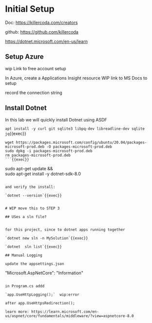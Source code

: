 
# Initial Setup

Doc: https://killercoda.com/creators

github: https://github.com/killercoda

https://dotnet.microsoft.com/en-us/learn


## Setup Azure

wip Link to free account setup

In Azure, create a Applications Insight resource  WIP link to MS Docs to setup

record the connection string


## Install Dotnet

In this lab we will quickly install Dotnet using ASDF





`apt install -y curl git sqlite3 libpq-dev libreadline-dev sqlite jq`{{exec}}


```
wget https://packages.microsoft.com/config/ubuntu/20.04/packages-microsoft-prod.deb -O packages-microsoft-prod.deb
sudo dpkg -i packages-microsoft-prod.deb
rm packages-microsoft-prod.deb
```{{exec}}

```
sudo apt-get update && \
  sudo apt-get install -y dotnet-sdk-8.0
```{{exec}}

and verify the install:

`dotnet --version`{{exec}}


# WIP move this to STEP 3

## USes a sln file?


for this project, since to dotnet apps running together

`dotnet new sln -n MySolution`{{exec}}

`dotnet  sln list`{{exec}}

## Manual Logging

update the appsettings.json

```
"Microsoft.AspNetCore": "Information"


```

in Program.cs addd

`app.UseHttpLogging();`  wip:error

after app.UseHttpsRedirection();

learn more: https://learn.microsoft.com/en-us/aspnet/core/fundamentals/middleware/?view=aspnetcore-8.0
